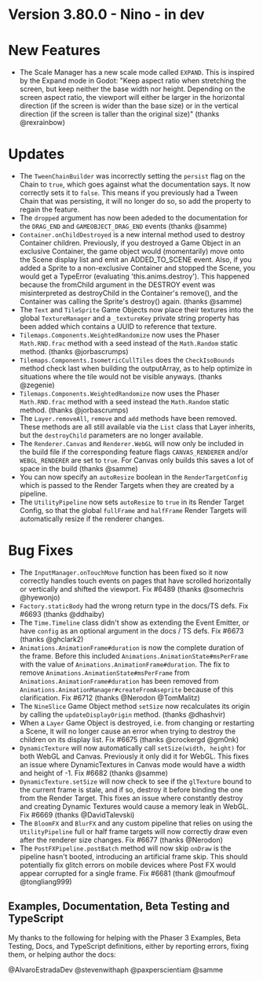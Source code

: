 # Version 3.80.0 - Nino - in dev

# New Features

* The Scale Manager has a new scale mode called `EXPAND`. This is inspired by the Expand mode in Godot: "Keep aspect ratio when stretching the screen, but keep neither the base width nor height. Depending on the screen aspect ratio, the viewport will either be larger in the horizontal direction (if the screen is wider than the base size) or in the vertical direction (if the screen is taller than the original size)" (thanks @rexrainbow)

# Updates

* The `TweenChainBuilder` was incorrectly setting the `persist` flag on the Chain to `true`, which goes against what the documentation says. It now correctly sets it to `false`. This means if you previously had a Tween Chain that was persisting, it will no longer do so, so add the property to regain the feature.
* The `dropped` argument has now been adeded to the documentation for the `DRAG_END` and `GAMEOBJECT_DRAG_END` events (thanks @samme)
* `Container.onChildDestroyed` is a new internal method used to destroy Container children. Previously, if you destroyed a Game Object in an exclusive Container, the game object would (momentarily) move onto the Scene display list and emit an ADDED_TO_SCENE event. Also, if you added a Sprite to a non-exclusive Container and stopped the Scene, you would get a TypeError (evaluating 'this.anims.destroy'). This happened because the fromChild argument in the DESTROY event was misinterpreted as destroyChild in the Container's remove(), and the Container was calling the Sprite's destroy() again. (thanks @samme)
* The `Text` and `TileSprite` Game Objects now place their textures into the global `TextureManager` and a `_textureKey` private string property has been added which contains a UUID to reference that texture.
* `Tilemaps.Components.WeightedRandomize` now uses the Phaser `Math.RND.frac` method with a seed instead of the `Math.Random` static method. (thanks @jorbascrumps)
* `Tilemaps.Components.IsometricCullTiles` does the `CheckIsoBounds` method check last when building the outputArray, as to help optimize in situations where the tile would not be visible anyways. (thanks @zegenie)
* `Tilemaps.Components.WeightedRandomize` now uses the Phaser `Math.RND.frac` method with a seed instead the `Math.Random` static method. (thanks @jorbascrumps)
* The `Layer.removeAll`, `remove` and `add` methods have been removed. These methods are all still available via the `List` class that Layer inherits, but the `destroyChild` parameters are no longer available.
* The `Renderer.Canvas` and `Renderer.WebGL` will now only be included in the build file if the corresponding feature flags `CANVAS_RENDERER` and/or `WEBGL_RENDERER` are set to `true`. For Canvas only builds this saves a lot of space in the build (thanks @samme)
* You can now specify an `autoResize` boolean in the `RenderTargetConfig` which is passed to the Render Targets when they are created by a pipeline.
* The `UtilityPipeline` now sets `autoResize` to `true` in its Render Target Config, so that the global `fullFrame` and `halfFrame` Render Targets will automatically resize if the renderer changes.

# Bug Fixes

* The `InputManager.onTouchMove` function has been fixed so it now correctly handles touch events on pages that have scrolled horizontally or vertically and shifted the viewport. Fix #6489 (thanks @somechris @hyewonjo)
* `Factory.staticBody`  had the wrong return type in the docs/TS defs. Fix #6693 (thanks @ddhaiby)
* The `Time.Timeline` class didn't show as extending the Event Emitter, or have `config` as an optional argument in the docs / TS defs. Fix #6673 (thanks @ghclark2)
* `Animations.AnimationFrame#duration` is now the complete duration of the frame. Before this included `Animations.AnimationState#msPerFrame` with the value of `Animations.AnimationFrame#duration`. The fix to remove `Animations.AnimationState#msPerFrame` from `Animations.AnimationFrame#duration` has been removed from `Animations.AnimationManager#createFromAseprite` because of this clarification. Fix #6712 (thanks @Nerodon @TomMalitz)
* The `NineSlice` Game Object method `setSize` now recalculates its origin by calling the `updateDisplayOrigin` method. (thanks @dhashvir)
* When a `Layer` Game Object is destroyed, i.e. from changing or restarting a Scene, it will no longer cause an error when trying to destroy the children on its display list. Fix #6675 (thanks @crockergd @gm0nk)
* `DynamicTexture` will now automatically call `setSize(width, height)` for both WebGL and Canvas. Previously it only did it for WebGL. This fixes an issue where DynamicTextures in Canvas mode would have a width and height of -1. Fix #6682 (thanks @samme)
* `DynamicTexture.setSize` will now check to see if the `glTexture` bound to the current frame is stale, and if so, destroy it before binding the one from the Render Target. This fixes an issue where constantly destroy and creating Dynamic Textures would cause a memory leak in WebGL. Fix #6669 (thanks @DavidTalevski)
* The `BloomFX` and `BlurFX` and any custom pipeline that relies on using the `UtilityPipeline` full or half frame targets will now correctly draw even after the renderer size changes. Fix #6677 (thanks @Nerodon)
* The `PostFXPipeline.postBatch` method will now skip `onDraw` is the pipeline hasn't booted, introducing an artificial frame skip. This should potentially fix glitch errors on mobile devices where Post FX would appear corrupted for a single frame. Fix #6681 (thank @moufmouf @tongliang999)

## Examples, Documentation, Beta Testing and TypeScript

My thanks to the following for helping with the Phaser 3 Examples, Beta Testing, Docs, and TypeScript definitions, either by reporting errors, fixing them, or helping author the docs:

@AlvaroEstradaDev
@stevenwithaph
@paxperscientiam
@samme
